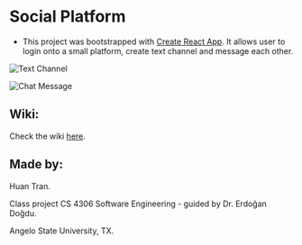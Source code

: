 # Social Platform

- This project was bootstrapped with [Create React App](https://github.com/facebook/create-react-app). It allows user to login onto a small platform, create text channel and message each other.

![Text Channel](https://cdn.discordapp.com/attachments/502550760521728011/788552068700962816/unknown.png)

![Chat Message](https://media.discordapp.net/attachments/502550760521728011/788552941421723718/unknown.png)

## Wiki:

Check the wiki [here](https://github.com/huan161299/cs_4306_social_platform/wiki).

## Made by:

Huan Tran.

Class project CS 4306 Software Engineering - guided by Dr. Erdoğan Doğdu.

Angelo State University, TX.
